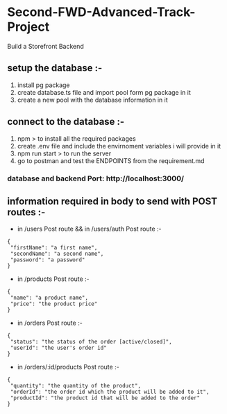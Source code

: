 # Second-FWD-Advanced-Track-Project

 Build a Storefront Backend
 
## setup the database :-
1. install pg package 
2. create database.ts file and import pool form pg package in it
3. create a new pool with the database information in it

## connect to the database :- 
1. npm > to install all the required packages
2. create .env file and include the envirnoment variables i will provide in it
3. npm run start > to run the server
4. go to postman and test the ENDPOINTS from the requirement.md

### database and backend Port: http://localhost:3000/

## information required in body to send with POST routes :-
- in /users Post route && in /users/auth Post route :- 
```
{
 "firstName": "a first name",
 "secondName": "a second name",
 "password": "a password"
}
```
- in /products Post route :-
```
{
 "name": "a product name",
 "price": "the product price"
}
```
- in /orders Post route :-
```
{
 "status": "the status of the order [active/closed]",
 "userId": "the user's order id"
}
```
- in /orders/:id/products Post route :-
```
{
 "quantity": "the quantity of the product",
 "orderId": "the order id which the product will be added to it",
 "productId": "the product id that will be added to the order"
}
```
